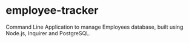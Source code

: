 # employee-tracker
Command Line Application to manage Employees database, built using Node.js, Inquirer and PostgreSQL.
